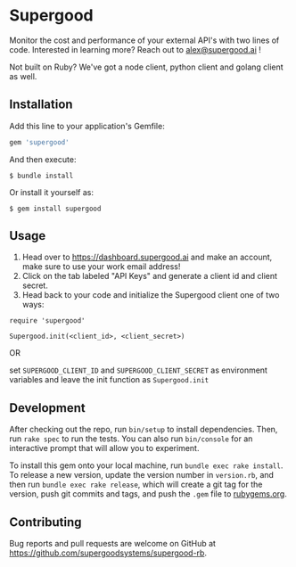 # Supergood

Monitor the cost and performance of your external API's with two lines of code. Interested in learning more? Reach out to alex@supergood.ai !

Not built on Ruby? We've got a node client, python client and golang client as well.

## Installation

Add this line to your application's Gemfile:

```ruby
gem 'supergood'
```

And then execute:

    $ bundle install

Or install it yourself as:

    $ gem install supergood

## Usage

1. Head over to https://dashboard.supergood.ai and make an account, make sure to use your work email address!
2. Click on the tab labeled "API Keys" and generate a client id and client secret.
3. Head back to your code and initialize the Supergood client one of two ways:

```
require 'supergood'

Supergood.init(<client_id>, <client_secret>)
```
OR

set `SUPERGOOD_CLIENT_ID` and `SUPERGOOD_CLIENT_SECRET` as environment variables and leave the init function as `Supergood.init` 


## Development

After checking out the repo, run `bin/setup` to install dependencies. Then, run `rake spec` to run the tests. You can also run `bin/console` for an interactive prompt that will allow you to experiment.

To install this gem onto your local machine, run `bundle exec rake install`. To release a new version, update the version number in `version.rb`, and then run `bundle exec rake release`, which will create a git tag for the version, push git commits and tags, and push the `.gem` file to [rubygems.org](https://rubygems.org).

## Contributing

Bug reports and pull requests are welcome on GitHub at https://github.com/supergoodsystems/supergood-rb.

